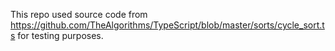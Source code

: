 This repo used source code from https://github.com/TheAlgorithms/TypeScript/blob/master/sorts/cycle_sort.ts for testing purposes.